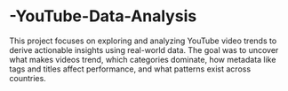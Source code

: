 # -YouTube-Data-Analysis
This project focuses on exploring and analyzing YouTube video trends to derive actionable insights using real-world data. The goal was to uncover what makes videos trend, which categories dominate, how metadata like tags and titles affect performance, and what patterns exist across countries.
